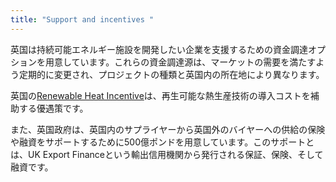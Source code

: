 ```yaml
---
title: "Support and incentives "
---
```


英国は持続可能エネルギー施設を開発したい企業を支援するための資金調達オプションを用意しています。これらの資金調達源は、マーケットの需要を満たすよう定期的に変更され、プロジェクトの種類と英国内の所在地により異なります。

英国の[Renewable Heat Incentive](https://www.ofgem.gov.uk/environmental-programmes/domestic-rhi)は、再生可能な熱生産技術の導入コストを補助する優遇策です。

また、英国政府は、英国内のサプライヤーから英国外のバイヤーへの供給の保険や融資をサポートするために500億ポンドを用意しています。このサポートとは、UK Export Financeという輸出信用機関から発行される保証、保険、そして融資です。
